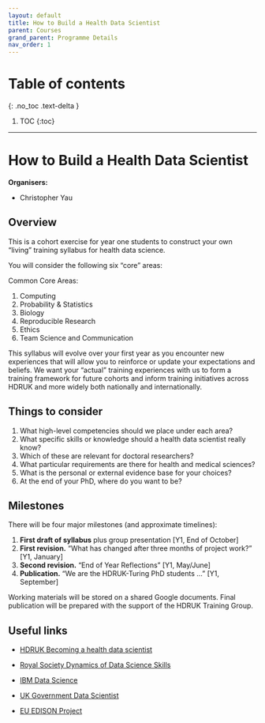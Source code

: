 ```yaml
---
layout: default
title: How to Build a Health Data Scientist
parent: Courses
grand_parent: Programme Details
nav_order: 1
---
```


# Table of contents
{: .no_toc .text-delta }

1. TOC
{:toc}

---

# How to Build a Health Data Scientist

**Organisers:** 

- Christopher Yau

## Overview

This is a cohort exercise for year one students to construct your own “living” training syllabus for health data science.

You will consider the following six “core” areas:

Common Core Areas:
 
1. Computing
2. Probability & Statistics
3. Biology
4. Reproducible Research
5. Ethics
6. Team Science and Communication 

This syllabus will evolve over your first year as you encounter new experiences that will allow you to reinforce or update your expectations and beliefs. We want your “actual” training experiences with us to form a training framework for future cohorts and inform training initiatives across HDRUK and more widely both nationally and internationally. 

## Things to consider

1. What high-level competencies should we place under each area?
2. What specific skills or knowledge should a health data scientist really know?
3. Which of these are relevant for doctoral researchers?
4. What particular requirements are there for health and medical sciences?
5. What is the personal or external evidence base for your choices?
6. At the end of your PhD, where do you want to be?

## Milestones 

There will be four major milestones (and approximate timelines):

1. **First draft of syllabus** plus group presentation [Y1, End of October]
2. **First revision.** “What has changed after three months of project work?” [Y1, January]
3. **Second revision.** “End of Year Reflections” [Y1, May/June]
4. **Publication.** “We are the HDRUK-Turing PhD students ...” [Y1, September]

Working materials will be stored on a shared Google documents. Final publication will be prepared with the support of the HDRUK Training Group.

## Useful links

- [HDRUK Becoming a health data scientist](https://www.hdruk.ac.uk/become-a-health-data-scientist/)

- [Royal Society Dynamics of Data Science Skills](https://royalsociety.org/-/media/policy/projects/dynamics-of-data-science/dynamics-of-data-science-skills-report.pdf)

- [IBM Data Science](https://www.ibm.com/downloads/cas/7109RLQM)

- [UK Government Data Scientist](https://www.gov.uk/guidance/data-scientist)

- [EU EDISON Project](https://edison-project.eu/)

